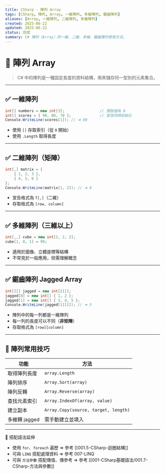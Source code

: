 ```yaml
---
title: CSharp - 陣列 Array
tags: [CSharp, 陣列, Array, 一維陣列, 多維陣列, 鋸齒陣列]
aliases: [Array, 一維陣列, 二維陣列, 多維陣列]
created: 2025-06-22
updated: 2025-06-22
status: 完成
summary: C# 陣列（Array）的一維、二維、多維、鋸齒陣列使用方式。
---
```

# 🔢 陣列 Array

>C# 中的陣列是一種固定長度的資料結構，用來儲存同一型別的元素集合。

---
##  ✅ 一維陣列

```csharp
int[] numbers = new int[3];                // 預設值為 0
int[] scores = { 90, 80, 70 };             // 宣告同時初始化
Console.WriteLine(scores[1]); // ➜ 80
```
- 使用 `[]` 存取索引（從 `0` 開始）
- 使用 `.Length` 取得長度

---
## ✅ 二維陣列（矩陣）

```csharp
int[,] matrix = {
    { 1, 2, 3 },
    { 4, 5, 6 }
};
Console.WriteLine(matrix[1, 2]); // ➜ 6
```
- 宣告格式為 `T[,]`（二維）
- 存取格式為 `[row, column]`

---
## ✅ 多維陣列（三維以上）

```csharp
int[,,] cube = new int[2, 2, 2];
cube[1, 0, 1] = 99;
```
- 適用於圖像、立體座標等結構
- 不常見於一般應用，但需理解概念

---
## ✅ 鋸齒陣列 Jagged Array

```csharp
int[][] jagged = new int[2][];
jagged[0] = new int[] { 1, 2 };
jagged[1] = new int[] { 3, 4, 5 };
Console.WriteLine(jagged[1][2]); // ➜ 5
```

- 陣列中的每一列都是一維陣列
- 每一列的長度可以不同（**非矩陣**）
- 存取格式為 `[row][column]`

---

## 📌 陣列常用技巧

|功能|方法|
|---|---|
|取得陣列長度|`array.Length`|
|陣列排序|`Array.Sort(array)`|
|陣列反轉|`Array.Reverse(array)`|
|查找元素索引|`Array.IndexOf(array, value)`|
|建立副本|`Array.Copy(source, target, length)`|
|多維轉 jagged|需手動建立並填入|

---

🔁 搭配語法延伸

- 使用 `for`、`foreach` 遍歷 ⇒ 參考 [[001.5-CSharp-迴圈結構]]
- 可與 `LINQ` 搭配處理資料 ⇒ 參考 007-LINQ
- 可與 `方法參數` 搭配傳值、傳參考 ⇒ 參考 [[001-CSharp基礎語法/001.7-CSharp-方法與參數]]